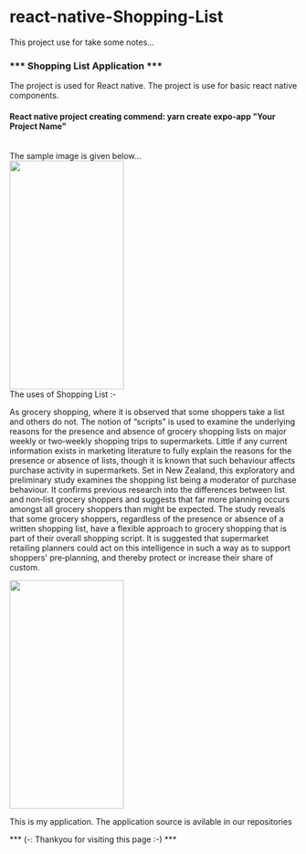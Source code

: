 # react-native-Shopping-List
This project use for take some notes... 

<h3>*** Shopping List Application ***</h3>

<p>The project is used for React native. The project is use for basic react native components.</p>

<h4>React native project creating commend: yarn create expo-app "Your Project Name"</h4><br>
The sample image is given below...<br>
<img src="https://github.com/lokis1107/shopping-list/assets/139110018/90ed98f0-7776-4224-b7b6-4806820cb03b" alt="" style="height: 400px; width: 200px;"><br>
The uses of Shopping List :-
<p>
As grocery shopping, where it is observed that some shoppers take a list and others do not. The notion of “scripts” is used to examine the underlying reasons for the presence and absence of grocery shopping lists on major weekly or two‐weekly shopping trips to supermarkets. Little if any current information exists in marketing literature to fully explain the reasons for the presence or absence of lists, though it is known that such behaviour affects purchase activity in supermarkets. Set in New Zealand, this exploratory and preliminary study examines the shopping list being a moderator of purchase behaviour. It confirms previous research into the differences between list and non‐list grocery shoppers and suggests that far more planning occurs amongst all grocery shoppers than might be expected. The study reveals that some grocery shoppers, regardless of the presence or absence of a written shopping list, have a flexible approach to grocery shopping that is part of their overall shopping script. It is suggested that supermarket retailing planners could act on this intelligence in such a way as to support shoppers' pre‐planning, and thereby protect or increase their share of custom.</p>
<img src="https://github.com/lokis1107/shopping-list/assets/139110018/bed910d7-b7a9-444f-888c-a02812a6348c" alt="" style="height: 400px; width: 200px;"><br>
<p>This is my application. The application source is avilable in our repositories</p>

*** (-: Thankyou for visiting this page :-) ***

